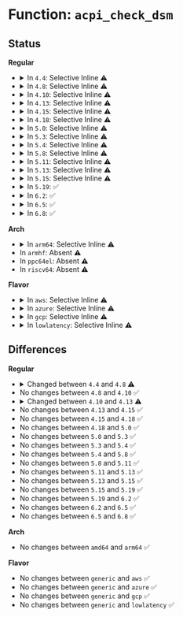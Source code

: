 # Function: <code>acpi_check_dsm</code>

## Status
<b>Regular</b>
<ul>
<li>
<details>
<summary>In <code>4.4</code>: Selective Inline ⚠️</summary>

```c
bool acpi_check_dsm(acpi_handle handle, const u8 *uuid, int rev, u64 funcs);
```

**Collision:** Unique Global

**Inline:** Selective

**Transformation:** False

**Instances:**

```
In drivers/acpi/utils.c (ffffffff8147b033)
Location: drivers/acpi/utils.c:680
Inline: True
Direct callers:
  - drivers/char/tpm/tpm_ppi.c:show_ppi_operations
  - drivers/char/tpm/tpm_ppi.c:tpm_store_ppi_request
  - drivers/char/tpm/tpm_ppi.c:tpm_add_ppi
  - drivers/iommu/dmar.c:dmar_get_dsm_handle
  - drivers/iommu/dmar.c:dmar_device_hotplug
```
**Symbols:**

```
ffffffff8147b033-ffffffff8147b0b3: acpi_check_dsm (STB_GLOBAL)
```
</details>
</li>
<li>
<details>
<summary>In <code>4.8</code>: Selective Inline ⚠️</summary>

```c
bool acpi_check_dsm(acpi_handle handle, const u8 *uuid, u64 rev, u64 funcs);
```

**Collision:** Unique Global

**Inline:** Selective

**Transformation:** False

**Instances:**

```
In drivers/acpi/utils.c (ffffffff814c963d)
Location: drivers/acpi/utils.c:677
Inline: True
Direct callers:
  - drivers/char/tpm/tpm_ppi.c:tpm_add_ppi
  - drivers/char/tpm/tpm_ppi.c:show_ppi_operations
  - drivers/char/tpm/tpm_ppi.c:tpm_store_ppi_request
  - drivers/iommu/dmar.c:dmar_device_hotplug
  - drivers/iommu/dmar.c:dmar_get_dsm_handle
```
**Symbols:**

```
ffffffff814c963d-ffffffff814c96bb: acpi_check_dsm (STB_GLOBAL)
```
</details>
</li>
<li>
<details>
<summary>In <code>4.10</code>: Selective Inline ⚠️</summary>

```c
bool acpi_check_dsm(acpi_handle handle, const u8 *uuid, u64 rev, u64 funcs);
```

**Collision:** Unique Global

**Inline:** Selective

**Transformation:** False

**Instances:**

```
In drivers/acpi/utils.c (ffffffff814eb581)
Location: drivers/acpi/utils.c:677
Inline: True
Direct callers:
  - drivers/char/tpm/tpm_ppi.c:tpm_add_ppi
  - drivers/char/tpm/tpm_ppi.c:show_ppi_operations
  - drivers/char/tpm/tpm_ppi.c:tpm_store_ppi_request
  - drivers/iommu/dmar.c:dmar_device_hotplug
  - drivers/iommu/dmar.c:dmar_get_dsm_handle
```
**Symbols:**

```
ffffffff814eb581-ffffffff814eb5ff: acpi_check_dsm (STB_GLOBAL)
```
</details>
</li>
<li>
<details>
<summary>In <code>4.13</code>: Selective Inline ⚠️</summary>

```c
bool acpi_check_dsm(acpi_handle handle, const guid_t *guid, u64 rev, u64 funcs);
```

**Collision:** Unique Global

**Inline:** Selective

**Transformation:** False

**Instances:**

```
In drivers/acpi/utils.c (ffffffff814f7720)
Location: drivers/acpi/utils.c:677
Inline: True
Direct callers:
  - drivers/char/tpm/tpm_ppi.c:tpm_add_ppi
  - drivers/char/tpm/tpm_ppi.c:show_ppi_operations
  - drivers/char/tpm/tpm_ppi.c:tpm_store_ppi_request
  - drivers/iommu/dmar.c:dmar_device_hotplug
  - drivers/iommu/dmar.c:dmar_get_dsm_handle
```
**Symbols:**

```
ffffffff814f7720-ffffffff814f77c1: acpi_check_dsm (STB_GLOBAL)
```
</details>
</li>
<li>
<details>
<summary>In <code>4.15</code>: Selective Inline ⚠️</summary>

```c
bool acpi_check_dsm(acpi_handle handle, const guid_t *guid, u64 rev, u64 funcs);
```

**Collision:** Unique Global

**Inline:** Selective

**Transformation:** False

**Instances:**

```
In drivers/acpi/utils.c (ffffffff815389c0)
Location: drivers/acpi/utils.c:678
Inline: True
Direct callers:
  - drivers/char/tpm/tpm_ppi.c:tpm_add_ppi
  - drivers/char/tpm/tpm_ppi.c:show_ppi_operations
  - drivers/char/tpm/tpm_ppi.c:tpm_store_ppi_request
  - drivers/iommu/dmar.c:dmar_device_hotplug
  - drivers/iommu/dmar.c:dmar_get_dsm_handle
```
**Symbols:**

```
ffffffff815389c0-ffffffff81538a61: acpi_check_dsm (STB_GLOBAL)
```
</details>
</li>
<li>
<details>
<summary>In <code>4.18</code>: Selective Inline ⚠️</summary>

```c
bool acpi_check_dsm(acpi_handle handle, const guid_t *guid, u64 rev, u64 funcs);
```

**Collision:** Unique Global

**Inline:** Selective

**Transformation:** False

**Instances:**

```
In drivers/acpi/utils.c (ffffffff8156e780)
Location: drivers/acpi/utils.c:678
Inline: True
Direct callers:
  - drivers/char/tpm/tpm_ppi.c:tpm_add_ppi
  - drivers/char/tpm/tpm_ppi.c:show_ppi_operations
  - drivers/char/tpm/tpm_ppi.c:tpm_store_ppi_request
  - drivers/iommu/dmar.c:dmar_device_hotplug
  - drivers/iommu/dmar.c:dmar_get_dsm_handle
```
**Symbols:**

```
ffffffff8156e780-ffffffff8156e820: acpi_check_dsm (STB_GLOBAL)
```
</details>
</li>
<li>
<details>
<summary>In <code>5.0</code>: Selective Inline ⚠️</summary>

```c
bool acpi_check_dsm(acpi_handle handle, const guid_t *guid, u64 rev, u64 funcs);
```

**Collision:** Unique Global

**Inline:** Selective

**Transformation:** False

**Instances:**

```
In drivers/acpi/utils.c (ffffffff81586340)
Location: drivers/acpi/utils.c:678
Inline: True
Direct callers:
  - drivers/acpi/acpi_adxl.c:adxl_init
  - drivers/char/tpm/tpm_ppi.c:tpm_add_ppi
  - drivers/char/tpm/tpm_ppi.c:show_ppi_operations
  - drivers/char/tpm/tpm_ppi.c:tpm_store_ppi_request
  - drivers/iommu/dmar.c:dmar_device_hotplug
  - drivers/iommu/dmar.c:dmar_get_dsm_handle
```
**Symbols:**

```
ffffffff81586340-ffffffff815863e0: acpi_check_dsm (STB_GLOBAL)
```
</details>
</li>
<li>
<details>
<summary>In <code>5.3</code>: Selective Inline ⚠️</summary>

```c
bool acpi_check_dsm(acpi_handle handle, const guid_t *guid, u64 rev, u64 funcs);
```

**Collision:** Unique Global

**Inline:** Selective

**Transformation:** False

**Instances:**

```
In drivers/acpi/utils.c (ffffffff815b6fd0)
Location: drivers/acpi/utils.c:665
Inline: True
Direct callers:
  - drivers/acpi/acpi_adxl.c:adxl_init
  - drivers/char/tpm/tpm_ppi.c:tpm_add_ppi
  - drivers/char/tpm/tpm_ppi.c:show_ppi_operations
  - drivers/char/tpm/tpm_ppi.c:tpm_store_ppi_request
  - drivers/iommu/dmar.c:dmar_device_hotplug
  - drivers/iommu/dmar.c:dmar_get_dsm_handle
```
**Symbols:**

```
ffffffff815b6fd0-ffffffff815b706c: acpi_check_dsm (STB_GLOBAL)
```
</details>
</li>
<li>
<details>
<summary>In <code>5.4</code>: Selective Inline ⚠️</summary>

```c
bool acpi_check_dsm(acpi_handle handle, const guid_t *guid, u64 rev, u64 funcs);
```

**Collision:** Unique Global

**Inline:** Selective

**Transformation:** False

**Instances:**

```
In drivers/acpi/utils.c (ffffffff815d8200)
Location: drivers/acpi/utils.c:665
Inline: True
Direct callers:
  - drivers/acpi/acpi_adxl.c:adxl_init
  - drivers/char/tpm/tpm_ppi.c:tpm_add_ppi
  - drivers/char/tpm/tpm_ppi.c:show_ppi_operations
  - drivers/char/tpm/tpm_ppi.c:tpm_store_ppi_request
  - drivers/iommu/dmar.c:dmar_device_hotplug
  - drivers/iommu/dmar.c:dmar_get_dsm_handle
```
**Symbols:**

```
ffffffff815d8200-ffffffff815d829c: acpi_check_dsm (STB_GLOBAL)
```
</details>
</li>
<li>
<details>
<summary>In <code>5.8</code>: Selective Inline ⚠️</summary>

```c
bool acpi_check_dsm(acpi_handle handle, const guid_t *guid, u64 rev, u64 funcs);
```

**Collision:** Unique Global

**Inline:** Selective

**Transformation:** False

**Instances:**

```
In drivers/acpi/utils.c (ffffffff81682190)
Location: drivers/acpi/utils.c:697
Inline: True
Direct callers:
  - drivers/pci/pci-label.c:acpi_index_string_exist
  - drivers/acpi/acpi_adxl.c:adxl_init
  - drivers/char/tpm/tpm_ppi.c:tpm_add_ppi
  - drivers/char/tpm/tpm_ppi.c:show_ppi_operations
  - drivers/char/tpm/tpm_ppi.c:tpm_store_ppi_request
  - drivers/iommu/intel/dmar.c:dmar_device_hotplug
  - drivers/iommu/intel/dmar.c:dmar_get_dsm_handle
```
**Symbols:**

```
ffffffff81682190-ffffffff8168222c: acpi_check_dsm (STB_GLOBAL)
```
</details>
</li>
<li>
<details>
<summary>In <code>5.11</code>: Selective Inline ⚠️</summary>

```c
bool acpi_check_dsm(acpi_handle handle, const guid_t *guid, u64 rev, u64 funcs);
```

**Collision:** Unique Global

**Inline:** Selective

**Transformation:** False

**Instances:**

```
In drivers/acpi/utils.c (ffffffff816a0950)
Location: drivers/acpi/utils.c:693
Inline: True
Direct callers:
  - drivers/pci/pci-label.c:acpi_index_string_exist
  - drivers/acpi/acpi_adxl.c:adxl_init
  - drivers/char/tpm/tpm_ppi.c:tpm_add_ppi
  - drivers/char/tpm/tpm_ppi.c:show_ppi_operations
  - drivers/char/tpm/tpm_ppi.c:tpm_store_ppi_request
  - drivers/iommu/intel/dmar.c:dmar_device_hotplug
  - drivers/iommu/intel/dmar.c:dmar_get_dsm_handle
```
**Symbols:**

```
ffffffff816a0950-ffffffff816a09ec: acpi_check_dsm (STB_GLOBAL)
```
</details>
</li>
<li>
<details>
<summary>In <code>5.13</code>: Selective Inline ⚠️</summary>

```c
bool acpi_check_dsm(acpi_handle handle, const guid_t *guid, u64 rev, u64 funcs);
```

**Collision:** Unique Global

**Inline:** Selective

**Transformation:** False

**Instances:**

```
In drivers/acpi/utils.c (ffffffff816834c0)
Location: drivers/acpi/utils.c:687
Inline: True
Direct callers:
  - drivers/pci/pci-label.c:acpi_attr_is_visible
  - drivers/acpi/acpi_adxl.c:adxl_init
  - drivers/char/tpm/tpm_ppi.c:tpm_add_ppi
  - drivers/char/tpm/tpm_ppi.c:show_ppi_operations
  - drivers/char/tpm/tpm_ppi.c:tpm_store_ppi_request
  - drivers/iommu/intel/dmar.c:dmar_device_hotplug
  - drivers/iommu/intel/dmar.c:dmar_device_hotplug
  - drivers/iommu/intel/dmar.c:dmar_device_hotplug
  - drivers/iommu/intel/dmar.c:dmar_device_hotplug
  - drivers/iommu/intel/dmar.c:dmar_device_hotplug
  - drivers/iommu/intel/dmar.c:dmar_device_hotplug
  - drivers/iommu/intel/dmar.c:dmar_device_hotplug
  - drivers/iommu/intel/dmar.c:dmar_device_hotplug
  - drivers/iommu/intel/dmar.c:dmar_device_hotplug
  - drivers/iommu/intel/dmar.c:dmar_device_hotplug
  - drivers/iommu/intel/dmar.c:dmar_device_hotplug
  - drivers/iommu/intel/dmar.c:dmar_device_hotplug
  - drivers/iommu/intel/dmar.c:dmar_device_hotplug
  - drivers/iommu/intel/dmar.c:dmar_device_hotplug
  - drivers/iommu/intel/dmar.c:dmar_get_dsm_handle
```
**Symbols:**

```
ffffffff816834c0-ffffffff8168355c: acpi_check_dsm (STB_GLOBAL)
```
</details>
</li>
<li>
<details>
<summary>In <code>5.15</code>: Selective Inline ⚠️</summary>

```c
bool acpi_check_dsm(acpi_handle handle, const guid_t *guid, u64 rev, u64 funcs);
```

**Collision:** Unique Global

**Inline:** Selective

**Transformation:** False

**Instances:**

```
In drivers/acpi/utils.c (ffffffff816f88e0)
Location: drivers/acpi/utils.c:701
Inline: True
Direct callers:
  - drivers/pci/pci-label.c:acpi_attr_is_visible
  - drivers/acpi/acpi_adxl.c:adxl_init
  - drivers/char/tpm/tpm_ppi.c:tpm_add_ppi
  - drivers/char/tpm/tpm_ppi.c:show_ppi_operations
  - drivers/char/tpm/tpm_ppi.c:tpm_store_ppi_request
  - drivers/iommu/intel/dmar.c:dmar_device_hotplug
  - drivers/iommu/intel/dmar.c:dmar_device_hotplug
  - drivers/iommu/intel/dmar.c:dmar_device_hotplug
  - drivers/iommu/intel/dmar.c:dmar_device_hotplug
  - drivers/iommu/intel/dmar.c:dmar_device_hotplug
  - drivers/iommu/intel/dmar.c:dmar_device_hotplug
  - drivers/iommu/intel/dmar.c:dmar_device_hotplug
  - drivers/iommu/intel/dmar.c:dmar_device_hotplug
  - drivers/iommu/intel/dmar.c:dmar_device_hotplug
  - drivers/iommu/intel/dmar.c:dmar_device_hotplug
  - drivers/iommu/intel/dmar.c:dmar_device_hotplug
  - drivers/iommu/intel/dmar.c:dmar_device_hotplug
  - drivers/iommu/intel/dmar.c:dmar_device_hotplug
  - drivers/iommu/intel/dmar.c:dmar_device_hotplug
  - drivers/iommu/intel/dmar.c:dmar_get_dsm_handle
```
**Symbols:**

```
ffffffff816f88e0-ffffffff816f897c: acpi_check_dsm (STB_GLOBAL)
```
</details>
</li>
<li>
<details>
<summary>In <code>5.19</code>: ✅</summary>

```c
bool acpi_check_dsm(acpi_handle handle, const guid_t *guid, u64 rev, u64 funcs);
```

**Collision:** Unique Global

**Inline:** No

**Transformation:** False

**Instances:**

```
In drivers/acpi/utils.c (ffffffff81825150)
Location: drivers/acpi/utils.c:701
Inline: False
Direct callers:
  - drivers/pci/pcie/edr.c:pci_acpi_add_edr_notifier
  - drivers/pci/pcie/edr.c:edr_handle_event
  - drivers/pci/pci-label.c:acpi_attr_is_visible
  - drivers/acpi/acpi_adxl.c:adxl_init
  - drivers/char/tpm/tpm_ppi.c:tpm_add_ppi
  - drivers/char/tpm/tpm_ppi.c:show_ppi_operations
  - drivers/char/tpm/tpm_ppi.c:tpm_store_ppi_request
  - drivers/iommu/intel/dmar.c:dmar_device_hotplug
  - drivers/iommu/intel/dmar.c:dmar_get_dsm_handle
  - drivers/iommu/intel/dmar.c:dmar_walk_dsm_resource
```
**Symbols:**

```
ffffffff81825150-ffffffff8182520d: acpi_check_dsm (STB_GLOBAL)
```
</details>
</li>
<li>
<details>
<summary>In <code>6.2</code>: ✅</summary>

```c
bool acpi_check_dsm(acpi_handle handle, const guid_t *guid, u64 rev, u64 funcs);
```

**Collision:** Unique Global

**Inline:** No

**Transformation:** False

**Instances:**

```
In drivers/acpi/utils.c (ffffffff81956310)
Location: drivers/acpi/utils.c:739
Inline: False
Direct callers:
  - drivers/pci/pcie/edr.c:pci_acpi_add_edr_notifier
  - drivers/pci/pcie/edr.c:edr_handle_event
  - drivers/pci/pci-label.c:acpi_attr_is_visible
  - drivers/acpi/acpi_adxl.c:adxl_init
  - drivers/char/tpm/tpm_ppi.c:tpm_add_ppi
  - drivers/char/tpm/tpm_ppi.c:show_ppi_operations
  - drivers/char/tpm/tpm_ppi.c:tpm_store_ppi_request
  - drivers/iommu/intel/dmar.c:dmar_device_hotplug
  - drivers/iommu/intel/dmar.c:dmar_get_dsm_handle
  - drivers/iommu/intel/dmar.c:dmar_walk_dsm_resource
  - drivers/usb/core/usb-acpi.c:usb_acpi_port_lpm_incapable
```
**Symbols:**

```
ffffffff81956310-ffffffff819563cd: acpi_check_dsm (STB_GLOBAL)
```
</details>
</li>
<li>
<details>
<summary>In <code>6.5</code>: ✅</summary>

```c
bool acpi_check_dsm(acpi_handle handle, const guid_t *guid, u64 rev, u64 funcs);
```

**Collision:** Unique Global

**Inline:** No

**Transformation:** False

**Instances:**

```
In drivers/acpi/utils.c (ffffffff8199c710)
Location: drivers/acpi/utils.c:739
Inline: False
Direct callers:
  - drivers/pci/pcie/edr.c:pci_acpi_add_edr_notifier
  - drivers/pci/pcie/edr.c:edr_handle_event
  - drivers/pci/pci-label.c:acpi_attr_is_visible
  - drivers/acpi/acpi_adxl.c:adxl_init
  - drivers/char/tpm/tpm_ppi.c:tpm_add_ppi
  - drivers/char/tpm/tpm_ppi.c:show_ppi_operations
  - drivers/char/tpm/tpm_ppi.c:tpm_store_ppi_request
  - drivers/iommu/intel/dmar.c:dmar_device_hotplug
  - drivers/iommu/intel/dmar.c:dmar_get_dsm_handle
  - drivers/iommu/intel/dmar.c:dmar_walk_dsm_resource
  - drivers/usb/core/usb-acpi.c:usb_acpi_port_lpm_incapable
```
**Symbols:**

```
ffffffff8199c710-ffffffff8199c7cd: acpi_check_dsm (STB_GLOBAL)
```
</details>
</li>
<li>
<details>
<summary>In <code>6.8</code>: ✅</summary>

```c
bool acpi_check_dsm(acpi_handle handle, const guid_t *guid, u64 rev, u64 funcs);
```

**Collision:** Unique Global

**Inline:** No

**Transformation:** False

**Instances:**

```
In drivers/acpi/utils.c (ffffffff819e5740)
Location: drivers/acpi/utils.c:811
Inline: False
Direct callers:
  - drivers/pci/pcie/edr.c:pci_acpi_add_edr_notifier
  - drivers/pci/pcie/edr.c:edr_handle_event
  - drivers/pci/pci-label.c:acpi_attr_is_visible
  - drivers/acpi/acpi_adxl.c:adxl_init
  - drivers/char/tpm/tpm_ppi.c:tpm_add_ppi
  - drivers/char/tpm/tpm_ppi.c:show_ppi_operations
  - drivers/char/tpm/tpm_ppi.c:tpm_store_ppi_request
  - drivers/iommu/intel/dmar.c:dmar_device_hotplug
  - drivers/iommu/intel/dmar.c:dmar_get_dsm_handle
  - drivers/iommu/intel/dmar.c:dmar_walk_dsm_resource
  - drivers/usb/core/usb-acpi.c:usb_acpi_port_lpm_incapable
  - drivers/platform/x86/amd/wbrf.c:acpi_amd_wbrf_supported_consumer
  - drivers/platform/x86/amd/wbrf.c:acpi_amd_wbrf_supported_producer
```
**Symbols:**

```
ffffffff819e5740-ffffffff819e57fd: acpi_check_dsm (STB_GLOBAL)
```
</details>
</li>
</ul>
<b>Arch</b>
<ul>
<li>
<details>
<summary>In <code>arm64</code>: Selective Inline ⚠️</summary>

```c
bool acpi_check_dsm(acpi_handle handle, const guid_t *guid, u64 rev, u64 funcs);
```

**Collision:** Unique Global

**Inline:** Selective

**Transformation:** False

**Instances:**

```
In drivers/acpi/utils.c (ffff800010765730)
Location: drivers/acpi/utils.c:665
Inline: True
Direct callers:
  - drivers/char/tpm/tpm_ppi.c:tpm_add_ppi
  - drivers/char/tpm/tpm_ppi.c:show_ppi_operations
  - drivers/char/tpm/tpm_ppi.c:tpm_store_ppi_request
```
**Symbols:**

```
ffff800010765730-ffff800010765820: acpi_check_dsm (STB_GLOBAL)
```
</details>
</li>
<li>
In <code>armhf</code>: Absent ⚠️
</li>
<li>
In <code>ppc64el</code>: Absent ⚠️
</li>
<li>
In <code>riscv64</code>: Absent ⚠️
</li>
</ul>
<b>Flavor</b>
<ul>
<li>
<details>
<summary>In <code>aws</code>: Selective Inline ⚠️</summary>

```c
bool acpi_check_dsm(acpi_handle handle, const guid_t *guid, u64 rev, u64 funcs);
```

**Collision:** Unique Global

**Inline:** Selective

**Transformation:** False

**Instances:**

```
In drivers/acpi/utils.c (ffffffff815cb530)
Location: drivers/acpi/utils.c:665
Inline: True
Direct callers:
  - drivers/acpi/acpi_adxl.c:adxl_init
  - drivers/char/tpm/tpm_ppi.c:tpm_add_ppi
  - drivers/char/tpm/tpm_ppi.c:show_ppi_operations
  - drivers/char/tpm/tpm_ppi.c:tpm_store_ppi_request
  - drivers/iommu/dmar.c:dmar_device_hotplug
  - drivers/iommu/dmar.c:dmar_get_dsm_handle
```
**Symbols:**

```
ffffffff815cb530-ffffffff815cb5cc: acpi_check_dsm (STB_GLOBAL)
```
</details>
</li>
<li>
<details>
<summary>In <code>azure</code>: Selective Inline ⚠️</summary>

```c
bool acpi_check_dsm(acpi_handle handle, const guid_t *guid, u64 rev, u64 funcs);
```

**Collision:** Unique Global

**Inline:** Selective

**Transformation:** False

**Instances:**

```
In drivers/acpi/utils.c (ffffffff815b4580)
Location: drivers/acpi/utils.c:665
Inline: True
Direct callers:
  - drivers/acpi/acpi_adxl.c:adxl_init
  - drivers/acpi/nfit/core.c:acpi_nfit_init
  - drivers/acpi/nfit/core.c:acpi_nfit_init
  - drivers/acpi/nfit/core.c:acpi_nfit_add_dimm
  - drivers/acpi/nfit/core.c:acpi_nfit_add_dimm
  - drivers/char/tpm/tpm_ppi.c:tpm_add_ppi
  - drivers/char/tpm/tpm_ppi.c:show_ppi_operations
  - drivers/char/tpm/tpm_ppi.c:tpm_store_ppi_request
  - drivers/iommu/dmar.c:dmar_device_hotplug
  - drivers/iommu/dmar.c:dmar_get_dsm_handle
```
**Symbols:**

```
ffffffff815b4580-ffffffff815b461c: acpi_check_dsm (STB_GLOBAL)
```
</details>
</li>
<li>
<details>
<summary>In <code>gcp</code>: Selective Inline ⚠️</summary>

```c
bool acpi_check_dsm(acpi_handle handle, const guid_t *guid, u64 rev, u64 funcs);
```

**Collision:** Unique Global

**Inline:** Selective

**Transformation:** False

**Instances:**

```
In drivers/acpi/utils.c (ffffffff815cc4e0)
Location: drivers/acpi/utils.c:665
Inline: True
Direct callers:
  - drivers/acpi/acpi_adxl.c:adxl_init
  - drivers/char/tpm/tpm_ppi.c:tpm_add_ppi
  - drivers/char/tpm/tpm_ppi.c:show_ppi_operations
  - drivers/char/tpm/tpm_ppi.c:tpm_store_ppi_request
  - drivers/iommu/dmar.c:dmar_device_hotplug
  - drivers/iommu/dmar.c:dmar_get_dsm_handle
```
**Symbols:**

```
ffffffff815cc4e0-ffffffff815cc57c: acpi_check_dsm (STB_GLOBAL)
```
</details>
</li>
<li>
<details>
<summary>In <code>lowlatency</code>: Selective Inline ⚠️</summary>

```c
bool acpi_check_dsm(acpi_handle handle, const guid_t *guid, u64 rev, u64 funcs);
```

**Collision:** Unique Global

**Inline:** Selective

**Transformation:** False

**Instances:**

```
In drivers/acpi/utils.c (ffffffff815e6380)
Location: drivers/acpi/utils.c:665
Inline: True
Direct callers:
  - drivers/acpi/acpi_adxl.c:adxl_init
  - drivers/char/tpm/tpm_ppi.c:tpm_add_ppi
  - drivers/char/tpm/tpm_ppi.c:show_ppi_operations
  - drivers/char/tpm/tpm_ppi.c:tpm_store_ppi_request
  - drivers/iommu/dmar.c:dmar_device_hotplug
  - drivers/iommu/dmar.c:dmar_get_dsm_handle
```
**Symbols:**

```
ffffffff815e6380-ffffffff815e641c: acpi_check_dsm (STB_GLOBAL)
```
</details>
</li>
</ul>

## Differences
<b>Regular</b>
<ul>
<li>
<details>
<summary>Changed between <code>4.4</code> and <code>4.8</code> ⚠️</summary>
<ul>
<li>
<b>Param type changed. </b>
<code>int rev</code> ➡️ <code>u64 rev</code>
</li>
</ul>
</details>
</li>
<li>
No changes between <code>4.8</code> and <code>4.10</code> ✅
</li>
<li>
<details>
<summary>Changed between <code>4.10</code> and <code>4.13</code> ⚠️</summary>
<ul>
<li>
<b>Param added. </b>
<code>const guid_t *guid</code>
</li>
<li>
<b>Param removed. </b>
<code>const u8 *uuid</code>
</li>
</ul>
</details>
</li>
<li>
No changes between <code>4.13</code> and <code>4.15</code> ✅
</li>
<li>
No changes between <code>4.15</code> and <code>4.18</code> ✅
</li>
<li>
No changes between <code>4.18</code> and <code>5.0</code> ✅
</li>
<li>
No changes between <code>5.0</code> and <code>5.3</code> ✅
</li>
<li>
No changes between <code>5.3</code> and <code>5.4</code> ✅
</li>
<li>
No changes between <code>5.4</code> and <code>5.8</code> ✅
</li>
<li>
No changes between <code>5.8</code> and <code>5.11</code> ✅
</li>
<li>
No changes between <code>5.11</code> and <code>5.13</code> ✅
</li>
<li>
No changes between <code>5.13</code> and <code>5.15</code> ✅
</li>
<li>
No changes between <code>5.15</code> and <code>5.19</code> ✅
</li>
<li>
No changes between <code>5.19</code> and <code>6.2</code> ✅
</li>
<li>
No changes between <code>6.2</code> and <code>6.5</code> ✅
</li>
<li>
No changes between <code>6.5</code> and <code>6.8</code> ✅
</li>
</ul>
<b>Arch</b>
<ul>
<li>
No changes between <code>amd64</code> and <code>arm64</code> ✅
</li>
</ul>
<b>Flavor</b>
<ul>
<li>
No changes between <code>generic</code> and <code>aws</code> ✅
</li>
<li>
No changes between <code>generic</code> and <code>azure</code> ✅
</li>
<li>
No changes between <code>generic</code> and <code>gcp</code> ✅
</li>
<li>
No changes between <code>generic</code> and <code>lowlatency</code> ✅
</li>
</ul>
